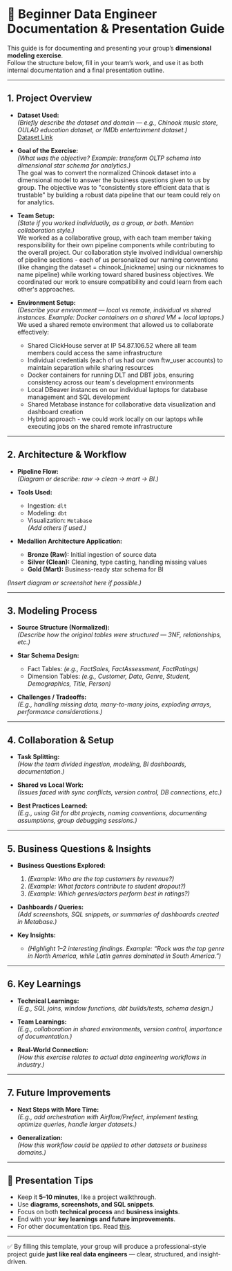 # 📝 Beginner Data Engineer Documentation & Presentation Guide

This guide is for documenting and presenting your group’s **dimensional modeling exercise**.  
Follow the structure below, fill in your team’s work, and use it as both internal documentation and a final presentation outline.  

---

## 1. Project Overview

- **Dataset Used:**  
  *(Briefly describe the dataset and domain — e.g., Chinook music store, OULAD education dataset, or IMDb entertainment dataset.)*  
  [Dataset Link](https://raw.githubusercontent.com/lerocha/chinook-database/master/ChinookDatabase/DataSources/Chinook_PostgreSql.sql)
  
- **Goal of the Exercise:**  
  *(What was the objective? Example: transform OLTP schema into dimensional star schema for analytics.)*  
  The goal was to convert the normalized Chinook dataset into a dimensional model to answer the business questions given to us by group. The objective was to "consistently store efficient data that is trustable" by building a robust data pipeline that our team could rely on for analytics.
  
- **Team Setup:**  
  *(State if you worked individually, as a group, or both. Mention collaboration style.)*  
  We worked as a collaborative group, with each team member taking responsibility for their own pipeline components while contributing to the overall project. Our collaboration style involved individual ownership of pipeline sections - each of us personalized our naming conventions (like changing the dataset = chinook_[nickname] using our nicknames to name pipeline) while working toward shared business objectives. We coordinated our work to ensure compatibility and could learn from each other's approaches.
  
- **Environment Setup:**  
  *(Describe your environment — local vs remote, individual vs shared instances. Example: Docker containers on a shared VM + local laptops.)*  
  We used a shared remote environment that allowed us to collaborate effectively:

  - Shared ClickHouse server at IP 54.87.106.52 where all team members could access the same infrastructure
  - Individual credentials (each of us had our own ftw_user accounts) to maintain separation while sharing resources
  - Docker containers for running DLT and DBT jobs, ensuring consistency across our team's development environments
  - Local DBeaver instances on our individual laptops for database management and SQL development
  - Shared Metabase instance for collaborative data visualization and dashboard creation
  - Hybrid approach - we could work locally on our laptops while executing jobs on the shared remote infrastructure

---

## 2. Architecture & Workflow

- **Pipeline Flow:**  
  *(Diagram or describe: raw → clean → mart → BI.)*  

- **Tools Used:**  
  - Ingestion: `dlt`  
  - Modeling: `dbt`  
  - Visualization: `Metabase`  
  *(Add others if used.)*  

- **Medallion Architecture Application:**  
  - **Bronze (Raw):** Initial ingestion of source data  
  - **Silver (Clean):** Cleaning, type casting, handling missing values  
  - **Gold (Mart):** Business-ready star schema for BI  

*(Insert diagram or screenshot here if possible.)*  

---

## 3. Modeling Process

- **Source Structure (Normalized):**  
  *(Describe how the original tables were structured — 3NF, relationships, etc.)*  

- **Star Schema Design:**  
  - Fact Tables: *(e.g., FactSales, FactAssessment, FactRatings)*  
  - Dimension Tables: *(e.g., Customer, Date, Genre, Student, Demographics, Title, Person)*  

- **Challenges / Tradeoffs:**  
  *(E.g., handling missing data, many-to-many joins, exploding arrays, performance considerations.)*  

---

## 4. Collaboration & Setup

- **Task Splitting:**  
  *(How the team divided ingestion, modeling, BI dashboards, documentation.)*  

- **Shared vs Local Work:**  
  *(Issues faced with sync conflicts, version control, DB connections, etc.)*  

- **Best Practices Learned:**  
  *(E.g., using Git for dbt projects, naming conventions, documenting assumptions, group debugging sessions.)*  

---

## 5. Business Questions & Insights

- **Business Questions Explored:**  
  1. *(Example: Who are the top customers by revenue?)*  
  2. *(Example: What factors contribute to student dropout?)*  
  3. *(Example: Which genres/actors perform best in ratings?)*  

- **Dashboards / Queries:**  
  *(Add screenshots, SQL snippets, or summaries of dashboards created in Metabase.)*  

- **Key Insights:**  
  - *(Highlight 1–2 interesting findings. Example: “Rock was the top genre in North America, while Latin genres dominated in South America.”)*  

---

## 6. Key Learnings

- **Technical Learnings:**  
  *(E.g., SQL joins, window functions, dbt builds/tests, schema design.)*  

- **Team Learnings:**  
  *(E.g., collaboration in shared environments, version control, importance of documentation.)*  

- **Real-World Connection:**  
  *(How this exercise relates to actual data engineering workflows in industry.)*  

---

## 7. Future Improvements

- **Next Steps with More Time:**  
  *(E.g., add orchestration with Airflow/Prefect, implement testing, optimize queries, handle larger datasets.)*  

- **Generalization:**  
  *(How this workflow could be applied to other datasets or business domains.)*  

---

## 📢 Presentation Tips

- Keep it **5–10 minutes**, like a project walkthrough.  
- Use **diagrams, screenshots, and SQL snippets**.  
- Focus on both **technical process** and **business insights**.  
- End with your **key learnings and future improvements**.  
- For other documentation tips. Read [this](TECHNICAL-DOCS.md).

---

✅ By filling this template, your group will produce a professional-style project guide **just like real data engineers** — clear, structured, and insight-driven.
